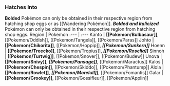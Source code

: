 ### Hatches Into
**Bolded** Pokémon can only be obtained in their respective region from hatching shop eggs or as [[Wandering Pokémon]]. ***Bolded and italicized*** Pokémon can only be obtained in their respective region from hatching shop eggs.
Region | Pokemon
:--- | :---
Kanto | **[[Pokemon/Bulbasaur]]**, [[Pokemon/Oddish]], [[Pokemon/Tangela]], [[Pokemon/Paras]]
Johto | **[[Pokemon/Chikorita]]**, [[Pokemon/Hoppip]], _**[[Pokemon/Sunkern]]**_
Hoenn | **[[Pokemon/Treecko]]**, [[Pokemon/Tropius]], _**[[Pokemon/Roselia]]**_
Sinnoh | **[[Pokemon/Turtwig]]**, [[Pokemon/Snover]], [[Pokemon/Budew]]
Unova | **[[Pokemon/Snivy]]**, _**[[Pokemon/Pansage]]**_, [[Pokemon/Maractus]]
Kalos | **[[Pokemon/Chespin]]**, [[Pokemon/Skiddo]], [[Pokemon/Phantump]]
Alola | **[[Pokemon/Rowlet]]**, _**[[Pokemon/Morelull]]**_, [[Pokemon/Fomantis]]
Galar | **[[Pokemon/Grookey]]**, [[Pokemon/Gossifleur]], [[Pokemon/Applin]]